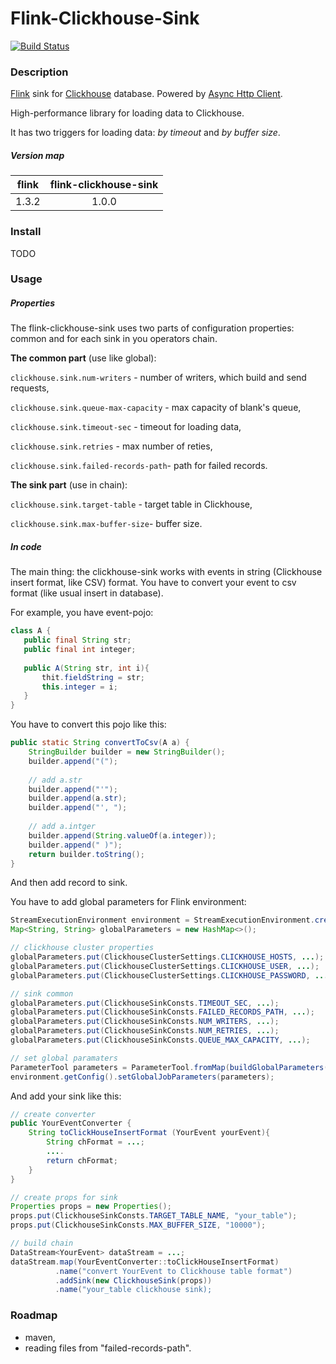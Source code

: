 
# Flink-Clickhouse-Sink

[![Build Status](https://travis-ci.com/ivi-ru/flink-clickhouse-sink.svg?branch=master)](https://travis-ci.com/ivi-ru/flink-clickhouse-sink)

### Description

[Flink](https://github.com/apache/flink) sink for [Clickhouse](https://github.com/yandex/ClickHouse) database. 
Powered by [Async Http Client](https://github.com/AsyncHttpClient/async-http-client).

High-performance library for loading data to Clickhouse. 

It has two triggers for loading data:
_by timeout_ and _by buffer size_.

##### Version map
|flink    |flink-clickhouse-sink | 
|:-------:|:--------------------:| 
|1.3.2    |1.0.0                 |


### Install
TODO

### Usage
##### Properties
The flink-clickhouse-sink uses two parts of configuration properties: 
common and for each sink in you operators chain.

**The common part** (use like global):

 `clickhouse.sink.num-writers` - number of writers, which build and  send requests, 
 
 `clickhouse.sink.queue-max-capacity` - max capacity of blank's queue,
 
 `clickhouse.sink.timeout-sec` - timeout for loading data,
 
 `clickhouse.sink.retries` - max number of reties,
 
 `clickhouse.sink.failed-records-path`- path for failed records.

**The sink part** (use in chain):

 `clickhouse.sink.target-table` - target table in Clickhouse,
 
 `clickhouse.sink.max-buffer-size`- buffer size.

##### In code
The main thing: the clickhouse-sink works with events in string 
(Clickhouse insert format, like CSV) format.
You have to convert your event to csv format (like usual insert in database).

For example, you have event-pojo:
 ```java
class A {
    public final String str;
    public final int integer;
    
    public A(String str, int i){
        thit.fieldString = str;
        this.integer = i;
    }
}
```
You have to convert this pojo like this:
```java
public static String convertToCsv(A a) {
    StringBuilder builder = new StringBuilder();
    builder.append("(");
    
    // add a.str
    builder.append("'");
    builder.append(a.str);
    builder.append("', ");
    
    // add a.intger
    builder.append(String.valueOf(a.integer));
    builder.append(" )");
    return builder.toString();
}
```
And then add record to sink.

You have to add global parameters for Flink environment:
```java
StreamExecutionEnvironment environment = StreamExecutionEnvironment.createLocalEnvironment();
Map<String, String> globalParameters = new HashMap<>();

// clickhouse cluster properties
globalParameters.put(ClickhouseClusterSettings.CLICKHOUSE_HOSTS, ...);
globalParameters.put(ClickhouseClusterSettings.CLICKHOUSE_USER, ...);
globalParameters.put(ClickhouseClusterSettings.CLICKHOUSE_PASSWORD, ...);

// sink common
globalParameters.put(ClickhouseSinkConsts.TIMEOUT_SEC, ...);
globalParameters.put(ClickhouseSinkConsts.FAILED_RECORDS_PATH, ...);
globalParameters.put(ClickhouseSinkConsts.NUM_WRITERS, ...);
globalParameters.put(ClickhouseSinkConsts.NUM_RETRIES, ...);
globalParameters.put(ClickhouseSinkConsts.QUEUE_MAX_CAPACITY, ...);

// set global paramaters
ParameterTool parameters = ParameterTool.fromMap(buildGlobalParameters(config));
environment.getConfig().setGlobalJobParameters(parameters);

```

And add your sink like this:
```java
// create converter
public YourEventConverter {
    String toClickHouseInsertFormat (YourEvent yourEvent){
        String chFormat = ...;
        ....
        return chFormat;
    }
}

// create props for sink
Properties props = new Properties();
props.put(ClickhouseSinkConsts.TARGET_TABLE_NAME, "your_table");
props.put(ClickhouseSinkConsts.MAX_BUFFER_SIZE, "10000");

// build chain
DataStream<YourEvent> dataStream = ...;
dataStream.map(YourEventConverter::toClickHouseInsertFormat)
          .name("convert YourEvent to Clickhouse table format")
          .addSink(new ClickhouseSink(props))
          .name("your_table clickhouse sink);
```

### Roadmap
* maven,
* reading files from "failed-records-path".